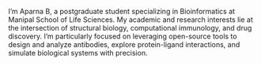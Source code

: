 I’m Aparna B, a postgraduate student specializing in Bioinformatics at Manipal School of Life Sciences. My academic and research interests lie at the intersection of structural biology, computational immunology, and drug discovery. I’m particularly focused on leveraging open-source tools to design and analyze antibodies, explore protein-ligand interactions, and simulate biological systems with precision.

<!---
APARNAB123/APARNAB123 is a ✨ special ✨ repository because its `README.md` (this file) appears on your GitHub profile.
You can click the Preview link to take a look at your changes.
--->
